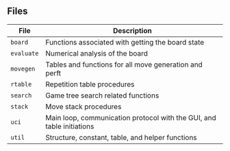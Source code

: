 ## Files

| File | Description |
| --- | --- |
| `board` | Functions associated with getting the board state |
| `evaluate` | Numerical analysis of the board |
| `movegen` | Tables and functions for all move generation and perft |
| `rtable` | Repetition table procedures |
| `search` | Game tree search related functions |
| `stack` | Move stack procedures |
| `uci` | Main loop, communication protocol with the GUI, and table initiations |
| `util` | Structure, constant, table, and helper functions |
